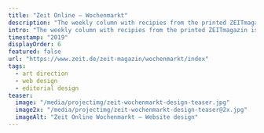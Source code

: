 ```yaml
---
title: "Zeit Online – Wochenmarkt"
description: "The weekly column with recipies from the printed ZEITmagazin is known and loved. We built its digital companion."
intro: "The weekly column with recipies from the printed ZEITmagazin is known and loved. We built its digital companion."
timestamp: "2019"
displayOrder: 6
featured: false
url: "https://www.zeit.de/zeit-magazin/wochenmarkt/index"
tags:
  - art direction
  - web design
  - editorial design
teaser:
  image: "/media/projectimg/zeit-wochenmarkt-design-teaser.jpg"
  image2x: "/media/projectimg/zeit-wochenmarkt-design-teaser@2x.jpg"
  imageAlt: "Zeit Online Wochenmarkt – Website design"
---
```

